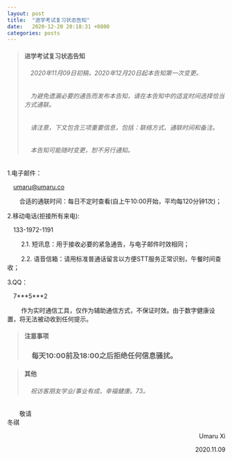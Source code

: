 ```yaml
---
layout: post
title:  "进学考试复习状态告知"
date:   2020-12-20 20:18:31 +0800
categories: posts
---
```


> #### 进学考试复习状态告知 ####
> ######  &emsp;2020年11月09日初稿，2020年12月20日起本告知第一次变更。 ###### 
> ###### &emsp;为避免遗漏必要的通告而发布本告知，请在本告知中的适宜时间选择恰当方式通联。 ###### 
> ###### &emsp;请注意，下文包含三项重要信息，包括：联络方式、通联时间和备注。 ###### 
> ###### &emsp;本告知可能随时变更，恕不另行通知。 ###### 

1.电子邮件：

&emsp;[umaru@umaru.co](mailto:\\umaru@umaru.co "Send E-Mail to me.")

&emsp;&emsp;合适的通联时间：每日不定时查看(自上午10:00开始，平均每120分钟1次)；

2.移动电话(拒接所有来电): 

&emsp;133-1972-1191

&emsp;&emsp;  2.1. 短讯息：用于接收必要的紧急通告，与电子邮件时效相同；

&emsp;&emsp;  2.2. 语音信箱：请用标准普通话留言以方便STT服务正常识别，午餐时间查收；

3.QQ：

&emsp;7\*\*\*5\*\*\*2

&emsp;&emsp;  作为实时通信工具，仅作为辅助通信方式，不保证时效。由于数字健康设置，将无法被动收到任何提示。

> #### 注意事项 ####
> ### &emsp;每天10:00前及18:00之后拒绝任何信息骚扰。 ###


> #### 其他 ####
> ###### &emsp;祝访客朋友学业/事业有成，幸福健康。73。 ###### 

&emsp;&emsp;敬请  
冬祺

<p align="right">Umaru Xi</p>
<p align="right">2020.11.09</p>
